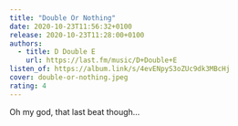 ```yaml
---
title: "Double Or Nothing"
date: 2020-10-23T11:56:32+0100
release: 2020-10-23T11:28:00+0100
authors:
  - title: D Double E
    url: https://last.fm/music/D+Double+E
listen_of: https://album.link/s/4evENpyS3oZUc9dk3MBcHj
cover: double-or-nothing.jpeg
rating: 4
---
```


Oh my god, that last beat though…
